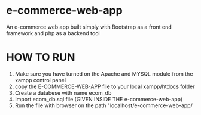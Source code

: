 # e-commerce-web-app
 An e-commerce web app built simply with Bootstrap as a front end framework and php as a backend tool


 # HOW TO RUN

 1. Make sure you have turned on the Apache and MYSQL module from the xampp control panel
 2. copy the E-COMMERCE-WEB-APP file to your local xampp/htdocs folder
 3. Create a databese with name ecom_db
 3. Import ecom_db.sql file (GIVEN INSIDE THE e-commerce-web-app)
 4. Run the file with browser on the path "localhost/e-commerce-web-app/
